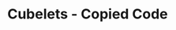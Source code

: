 ---
layout: default
title: Cubelets - Copied Code
desc: Succeeded in a project that we were supposed to utterly fail in. Repurposed it and made it work to our liking
category: projects
---